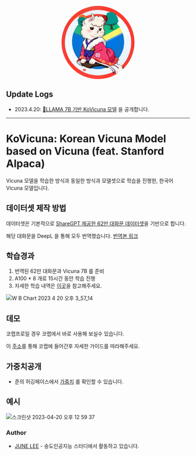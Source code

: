 <p align="center" width="100%">
<img src="assets/logo.png" alt="KoVicuna icon" style="width: 200px; height:200px; display: block; margin: auto; border-radius: 50%;">
</p>

## Update Logs

- 2023.4.20: [🤗LLAMA 7B 기반 KoVicuna 모델](https://huggingface.co/junelee/ko_vicuna_7b) 을 공개합니다.

---

# KoVicuna: Korean Vicuna Model based on Vicuna (feat. Stanford Alpaca)

Vicuna 모델을 학습한 방식과 동일한 방식과 모델셋으로 학습을 진행한, 한국어 Vicuna 모델입니다.

## 데이터셋 제작 방법

데이터셋은 기본적으로 [ShareGPT 제공한 62만 대화문 데이터셋](https://huggingface.co/datasets/anon8231489123/ShareGPT_Vicuna_unfiltered)을 기반으로 합니다.

해당 대화문을 DeepL 을 통해 모두 번역했습니다. [번역본 링크](https://huggingface.co/datasets/junelee/sharegpt_deepl_ko)

## 학습경과

1. 번역된 62만 대화문과 Vicuna 7B 를 준비
2. A100 * 8 개로 15시간 동안 학습 진행
3. 자세한 학습 내역은 [이곳](https://github.com/melodysdreamj/KoVicuna/blob/main/assets/KoVicuna%20training%20Report%20_%20huggingface%20%E2%80%93%20Weights%20%26%20Biases.pdf)을 참고해주세요.

<img width="300" alt="W B Chart 2023  4  20  오후 3_57_14" src="https://user-images.githubusercontent.com/21379657/233285808-f6e5514a-107a-4392-ac21-2ea631fce2c2.png">


## 데모
코랩프로일 경우 코랩에서 바로 사용해 보실수 있습니다.

이 [주소](https://colab.research.google.com/drive/1EOFuhdkE5IjRKaSZOZDwhDicXU1cUE5f?usp=sharing)를 통해 코랩에 들어간후 자세한 가이드를 따라해주세요.

## 가중치공개

- 준의 허깅페이스에서 [가중치](https://huggingface.co/junelee/ko_vicuna_7b) 를 확인할 수 있습니다.

## 예시

<img width="742" alt="스크린샷 2023-04-20 오후 12 59 37" src="https://user-images.githubusercontent.com/21379657/233285899-57e350b1-c0cd-4a5d-95e2-dda2376d2947.png">


### Author
- [JUNE LEE](https://github.com/melodysdreamj) - 송도인공지능 스터디에서 활동하고 있습니다.

